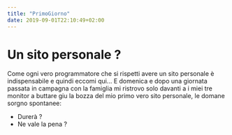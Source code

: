 ```yaml
---
title: "PrimoGiorno"
date: 2019-09-01T22:10:49+02:00
---
```


# Un sito personale ?

Come ogni vero programmatore che si rispetti avere un sito personale è indispensabile e quindi eccomi qui... E domenica e dopo una giornata passata in campagna con la famiglia mi ristrovo solo davanti a i miei tre monitor a buttare giu la bozza del mio primo vero sito personale, le domane sorgno spontanee:

* Durerà ?
* Ne vale la pena ?